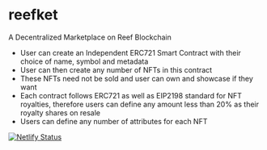# reefket
A Decentralized Marketplace on Reef Blockchain
* User can create an Independent ERC721 Smart Contract with their choice of name, symbol and metadata
* User can then create any number of NFTs in this contract
* These NFTs need not be sold and user can own and showcase if they want
* Each contract follows ERC721 as well as EIP2198 standard for NFT royalties, therefore users can define any amount less than 20% as their royalty shares on resale
* Users can define any number of attributes for each NFT

[![Netlify Status](https://api.netlify.com/api/v1/badges/1237c69a-0b28-4b69-81a2-26aaa14df2ea/deploy-status)](https://app.netlify.com/sites/reeket/deploys)
